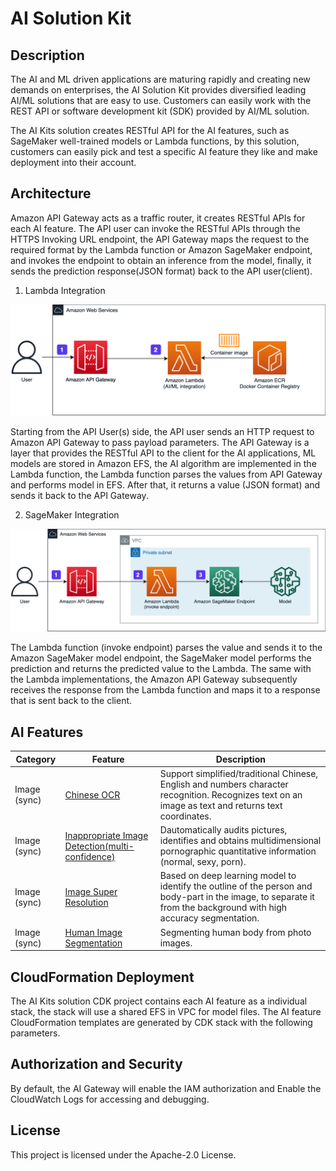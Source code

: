 # AI Solution Kit

## Description
The AI and ML driven applications are maturing rapidly and creating new demands on enterprises, the AI Solution Kit provides diversified leading AI/ML solutions that are easy to use. Customers can easily work with the REST API or software development kit (SDK) provided by AI/ML solution.
 
The AI Kits solution creates RESTful API for the AI features, such as SageMaker well-trained models or Lambda functions, by this solution, customers can easily pick and test a specific AI feature they like and make deployment into their account.

## Architecture

Amazon API Gateway acts as a traffic router, it creates RESTful APIs for each AI feature. The API user can invoke the RESTful APIs through the HTTPS Invoking URL endpoint, the API Gateway maps the request to the required format by the Lambda function or Amazon SageMaker endpoint, and invokes the endpoint to obtain an inference from the model, finally, it sends the prediction response(JSON format) back to the API user(client).

1. Lambda Integration

![Architecture](docs/zh/images/arch-lambda.png)

Starting from the API User(s) side, the API user sends an HTTP request to Amazon API Gateway to pass payload parameters. The API Gateway is a layer that provides the RESTful API to the client for the AI applications, ML models are stored in Amazon EFS, the AI algorithm are implemented in the Lambda function, the Lambda function parses the values from API Gateway and performs model in EFS. After that, it returns a value (JSON format) and sends it back to the API Gateway.

2. SageMaker Integration

![Architecture](docs/zh/images/arch-sagemaker.png)

The Lambda function (invoke endpoint) parses the value and sends it to the Amazon SageMaker model endpoint, the SageMaker model performs the prediction and returns the predicted value to the Lambda. The same with the Lambda implementations, the Amazon API Gateway subsequently receives the response from the Lambda function and maps it to a response that is sent back to the client.

## AI Features

| **Category**	| **Feature**  | **Description**  |
|---------------|--------------|------------------|
|Image (sync)	|[Chinese OCR](source/infer-ocr/README.md) |Support simplified/traditional Chinese, English and numbers character recognition. Recognizes text on an image as text and returns text coordinates.|
|Image (sync)	|[Inappropriate Image Detection(multi-confidence)](source/porn-image/README.md) |Dautomatically audits pictures, identifies and obtains multidimensional pornographic quantitative information (normal, sexy, porn).|
|Image (sync)	|[Image Super Resolution](source/super-resolution/README.md)	|Based on deep learning model to identify the outline of the person and body-part in the image, to separate it from the background with high accuracy segmentation.|
|Image (sync)	|[Human Image Segmentation](source/human-seg/README.md) | Segmenting human body from photo images.|

## CloudFormation Deployment

The AI Kits solution CDK project contains each AI feature as a individual stack, the stack will use a shared EFS in VPC for model files. The AI feature CloudFormation templates are generated by CDK stack with the following parameters.

## Authorization and Security

By default, the AI Gateway will enable the IAM authorization and Enable the CloudWatch Logs for accessing and debugging.

## License
This project is licensed under the Apache-2.0 License.
